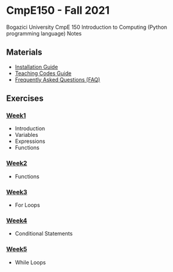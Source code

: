 # CmpE150 - Fall 2021

Bogazici University CmpE 150 Introduction to Computing (Python programming language) Notes

## Materials

* [Installation Guide](InstallationGuide.md)
* [Teaching Codes Guide](TeachingCodesGuide.md)
* [Frequently Asked Questions (FAQ)](FrequentlyAskedQuestions%20(FAQ).md)

## Exercises

### [Week1](week01/)

* Introduction
* Variables
* Expressions
* Functions

### [Week2](week02/)

* Functions


### [Week3](week03/)

* For Loops


### [Week4](week04/)

* Conditional Statements

### [Week5](week05/)

* While Loops
